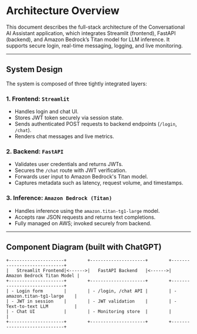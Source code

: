 # Architecture Overview

This document describes the full-stack architecture of the Conversational AI Assistant application, which integrates Streamlit (frontend), FastAPI (backend), and Amazon Bedrock’s Titan model for LLM inference. It supports secure login, real-time messaging, logging, and live monitoring.

---

## System Design

The system is composed of three tightly integrated layers:

### 1. Frontend: `Streamlit`
- Handles login and chat UI.
- Stores JWT token securely via session state.
- Sends authenticated POST requests to backend endpoints (`/login`, `/chat`).
- Renders chat messages and live metrics.

### 2. Backend: `FastAPI`
- Validates user credentials and returns JWTs.
- Secures the `/chat` route with JWT verification.
- Forwards user input to Amazon Bedrock's Titan model.
- Captures metadata such as latency, request volume, and timestamps.

### 3. Inference: `Amazon Bedrock (Titan)`
- Handles inference using the `amazon.titan-tg1-large` model.
- Accepts raw JSON requests and returns text completions.
- Fully managed on AWS; invoked securely from backend.

---

## Component Diagram (built with ChatGPT)

```plaintext
+---------------------+        +---------------------+        +-----------------------------+
|   Streamlit Frontend|<------>|   FastAPI Backend   |<------>|  Amazon Bedrock Titan Model |
+---------------------+        +---------------------+        +-----------------------------+
| - Login form        |        | - /login, /chat API |        | - amazon.titan-tg1-large    |
| - JWT in session    |        | - JWT validation    |        | - Text-to-text LLM          |
| - Chat UI           |        | - Monitoring store  |        |                             |
+---------------------+        +---------------------+        +-----------------------------+
